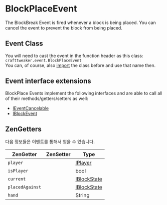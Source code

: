 
# BlockPlaceEvent

The BlockBreak Event is fired whenever a block is being placed. You can cancel the event to prevent the block from being placed.

## Event Class
You will need to cast the event in the function header as this class:  
`crafttweaker.event.BlockPlaceEvent`  
You can, of course, also [import](/AdvancedFunctions/Import/) the class before and use that name then.

## Event interface extensions
BlockPlace Events implement the following interfaces and are able to call all of their methods/getters/setters as well:

- [IEventCancelable](/Vanilla/Events/Events/IEventCancelable/)
- [IBlockEvent](/Vanilla/Events/Events/IBlockEvent/)


## ZenGetters
다음 정보들은 이벤트를 통해서 얻을 수 있습니다.

| ZenGetter       | ZenSetter | Type                                        |
| --------------- | --------- | ------------------------------------------- |
| `player`        |           | [IPlayer](/Vanilla/Players/IPlayer/)        |
| `isPlayer`      |           | bool                                        |
| `current`       |           | [IBlockState](/Vanilla/Blocks/IBlockState/) |
| `placedAgainst` |           | [IBlockState](/Vanilla/Blocks/IBlockState/) |
| `hand`          |           | String                                      |
